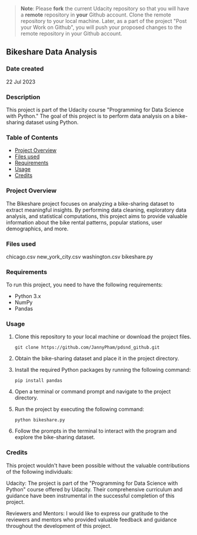 >**Note**: Please **fork** the current Udacity repository so that you will have a **remote** repository in **your** Github account. Clone the remote repository to your local machine. Later, as a part of the project "Post your Work on Github", you will push your proposed changes to the remote repository in your Github account.

## Bikeshare Data Analysis

### Date created
22 Jul 2023

### Description
This project is part of the Udacity course "Programming for Data Science with Python." The goal of this project is to perform data analysis on a bike-sharing dataset using Python.

### Table of Contents
- [Project Overview](#project-overview)
- [Files used](#files-used)
- [Requirements](#requirements)
- [Usage](#usage)
- [Credits](#credits)

### Project Overview
The Bikeshare project focuses on analyzing a bike-sharing dataset to extract meaningful insights. By performing data cleaning, exploratory data analysis, and statistical computations, this project aims to provide valuable information about the bike rental patterns, popular stations, user demographics, and more.

### Files used
chicago.csv
new_york_city.csv
washington.csv
bikeshare.py

### Requirements
To run this project, you need to have the following requirements:

- Python 3.x
- NumPy
- Pandas

### Usage
1. Clone this repository to your local machine or download the project files.
   ```
   git clone https://github.com/JannyPham/pdsnd_github.git
   ```

2. Obtain the bike-sharing dataset and place it in the project directory.

3. Install the required Python packages by running the following command:
   ```
   pip install pandas
   ```

4. Open a terminal or command prompt and navigate to the project directory.

5. Run the project by executing the following command:
   ```
   python bikeshare.py
   ```

6. Follow the prompts in the terminal to interact with the program and explore the bike-sharing dataset.

### Credits
This project wouldn't have been possible without the valuable contributions of the following individuals:

Udacity: The project is part of the "Programming for Data Science with Python" course offered by Udacity. Their comprehensive curriculum and guidance have been instrumental in the successful completion of this project.

Reviewers and Mentors: I would like to express our gratitude to the reviewers and mentors who provided valuable feedback and guidance throughout the development of this project.

